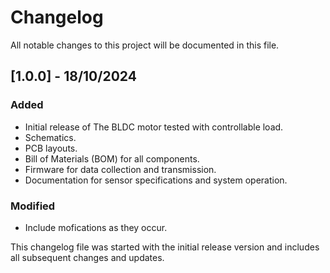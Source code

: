 # Changelog

All notable changes to this project will be documented in this file.

## [1.0.0] - 18/10/2024
### Added
- Initial release of The BLDC motor tested with controllable load.
- Schematics.
- PCB layouts.
- Bill of Materials (BOM) for all components.
- Firmware for data collection and transmission.
- Documentation for sensor specifications and system operation.

### Modified
- Include mofications as they occur. 

This changelog file was started with the initial release version and includes all subsequent changes and updates.
